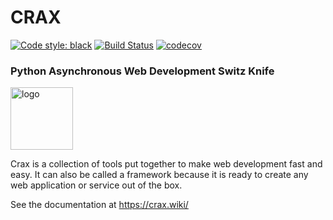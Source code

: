 # CRAX
[![Code style: black](https://img.shields.io/badge/code%20style-black-000000.svg)](https://github.com/ephmann/crax)
[![Build Status](https://travis-ci.com/ephmann/crax.svg?token=77rRpJTVc37P9Fv9ndoW&branch=master)](https://travis-ci.com/ephmann/crax)
[![codecov](https://codecov.io/gh/ephmann/crax/branch/master/graph/badge.svg?token=NZGB6L5225)](https://codecov.io/gh/ephmann/crax)

### Python Asynchronous Web Development Switz Knife

<img src="https://crax.wiki/_images/logo.png" alt="logo" width="100"/>

Crax is a collection of tools put together to make web development fast and easy.
It can also be called a framework because it is ready to create any web application or service out of the box.

See the documentation at https://crax.wiki/